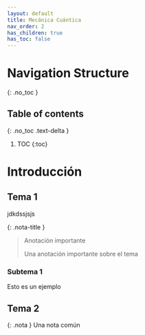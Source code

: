 ```yaml
---
layout: default
title: Mecánica Cuántica
nav_order: 2
has_children: true
has_toc: false
---
```


# Navigation Structure
{: .no_toc }

## Table of contents
{: .no_toc .text-delta }

1. TOC
{:toc}

# Introducción

## Tema 1
jdkdssjsjs

{: .nota-title }
> Anotación importante
>
> Una anotación importante sobre el tema

### Subtema 1
Esto es un ejemplo

## Tema 2

{: .nota }
Una nota común

